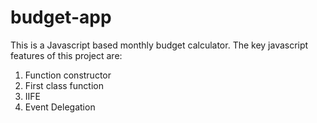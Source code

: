 # budget-app
This is a Javascript based monthly budget calculator. The key javascript features of this project are:
1. Function constructor
2. First class function
3. IIFE
4. Event Delegation
